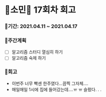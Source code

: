# 🌼소민🌼 17회차 회고

### 🥕기간: 2021.04.11 ~ 2021.04.17

### 🍆주간계획

- [ ] 알고리즘 스터디 열심히 하기
- [ ] 알고리즘 숙제 하기  

 ### 🥦회고

 - 이번주 너무 빡센 한주였다...끔찍 그자체....
 - 매일매일 1시에 집에 들어갔는데....ㅠ ㅠ 슬펐다. . . 
 
